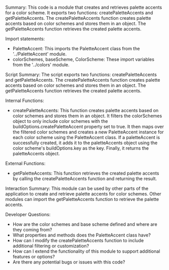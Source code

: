 Summary:
This code is a module that creates and retrieves palette accents for a color scheme. It exports two functions: createPaletteAccents and getPaletteAccents. The createPaletteAccents function creates palette accents based on color schemes and stores them in an object. The getPaletteAccents function retrieves the created palette accents.

Import statements:
- PaletteAccent: This imports the PaletteAccent class from the '../PaletteAccent' module.
- colorSchemes, baseScheme, ColorScheme: These import variables from the '../colors' module.

Script Summary:
The script exports two functions: createPaletteAccents and getPaletteAccents. The createPaletteAccents function creates palette accents based on color schemes and stores them in an object. The getPaletteAccents function retrieves the created palette accents.

Internal Functions:
- createPaletteAccents: This function creates palette accents based on color schemes and stores them in an object. It filters the colorSchemes object to only include color schemes with the buildOptions.createPaletteAccent property set to true. It then maps over the filtered color schemes and creates a new PaletteAccent instance for each color scheme using the PaletteAccent class. If a paletteAccent is successfully created, it adds it to the paletteAccents object using the color scheme's buildOptions.key as the key. Finally, it returns the paletteAccents object.

External Functions:
- getPaletteAccents: This function retrieves the created palette accents by calling the createPaletteAccents function and returning the result.

Interaction Summary:
This module can be used by other parts of the application to create and retrieve palette accents for color schemes. Other modules can import the getPaletteAccents function to retrieve the palette accents.

Developer Questions:
- How are the color schemes and base scheme defined and where are they coming from?
- What properties and methods does the PaletteAccent class have?
- How can I modify the createPaletteAccents function to include additional filtering or customization?
- How can I extend the functionality of this module to support additional features or options?
- Are there any potential bugs or issues with this code?